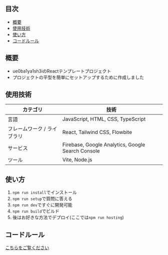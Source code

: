 ## 目次
- [概要](#概要)
- [使用技術](#使用技術)
- [使い方](#使い方)
- [コードルール](#コードルール)

## 概要
- ue0ba1ya1sh3iのReactテンプレートプロジェクト
- プロジェクトの平型を簡単にセットアップするために作成しました

## 使用技術
| カテゴリ | 技術 |
|-|-|
| 言語 | JavaScript, HTML, CSS, TypeScript |
| フレームワーク / ライブラリ | React, Tailwind CSS, Flowbite |
| サービス | Firebase, Google Analytics, Google Search Console |
| ツール | Vite, Node.js |

## 使い方
1. `npm run install`でインストール
2. `npm run setup`で質問に答える
3. `npm run dev`ですぐに開発可能
4. `npm run build`でビルド
5. 後はお好きな方法でデプロイ(ここでは`npm run hosting`)

## コードルール
[こちらをご覧ください](https://github.com/ue0ba1ya1sh3i/ue0ba1ya1sh3i/blob/main/rules/japanese.md)